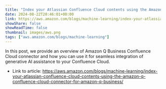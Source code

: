 ```yaml
---
title: "Index your Atlassian Confluence Cloud contents using the Amazon Q Confluence Cloud connector for Amazon Q Business"
date: 2024-08-22T20:46:01+00:00
link: https://aws.amazon.com/blogs/machine-learning/index-your-atlassian-confluence-cloud-contents-using-the-amazon-q-confluence-cloud-connector-for-amazon-q-business/
showShare: false
showReadTime: false
thumbnail: images/aws.png
tags: ["aws.amazon.com/blogs/machine-learning"]
---
```

In this post, we provide an overview of Amazon Q Business Confluence Cloud connector and how you can use it for seamless integration of generative AI assistance to your Confluence Cloud.

- Link to article: https://aws.amazon.com/blogs/machine-learning/index-your-atlassian-confluence-cloud-contents-using-the-amazon-q-confluence-cloud-connector-for-amazon-q-business/